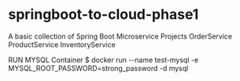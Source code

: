 # springboot-to-cloud-phase1
A basic collection of Spring Boot Microservice Projects
OrderService
ProductService
InventoryService

RUN MYSQL Container
$ docker run --name test-mysql -e MYSQL_ROOT_PASSWORD=strong_password -d mysql

